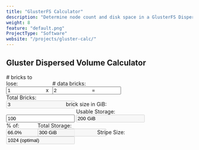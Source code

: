 ```yaml
---
title: "GlusterFS Calculator"
description: "Determine node count and disk space in a GlusterFS Dispersed volume."
weight: 8
feature: "default.png"
ProjectType: "Software"
website: "/projects/gluster-calc/"
---
```


<style type="text/css">

	#gluster-calc-form{
		width: 80%;
	}

	#parityBricks{
		display: inline-block;
		width: 24%;
	}

	span.first-row{
		display: inline-block;
		width: 5%;
		text-align: center;
	}

	#dataBricks{
		display: inline-block;
		width: 24%;
	}

	#totalBricks{
		display: inline-block;
		width: 39%;
	}

	#usableStorage{
		display: inline-block;
		width: 39%;
	}

	#percentStorage{
		display: inline-block;
		width: 20%;
	}

	#totalStorage{
		display: inline-block;
		width: 39%;
	}

	#gluster-calc-form :disabled{
		color: black;
	}
</style>

<h2>Gluster Dispersed Volume Calculator</h2>

<form id="gluster-calc-form">
	<label id="parityBricks"># bricks to lose:
		<input type="text" value="1" />
	</label>
	<span class="first-row">x</span>
	<label id="dataBricks"># data bricks:
		<input type="text" value="2" />
	</label>
	<span class="first-row">=</span>
	<label id="totalBricks">Total Bricks:
		<input type="text" value="3" disabled />
	</label>
	<label id="brickSize">brick size in GiB:
		<input type="text" value="100" />
	</label>
	<label id="usableStorage">Usable Storage:
		<input type="text" value="200 GiB" disabled />
	</label>
	<label id="percentStorage">% of:
		<input type="text" value="66.0%" disabled />
	</label>
	<label id="totalStorage">Total Storage:
		<input type="text" value="300 GiB" disabled />
	</label>
	<label id="stripeSize">Stripe Size:
		<input type="text" value="1024 (optimal)" disabled />
	</label>
</form>

<script src="gluster-calc.js"></script>

<script type="text/JavaScript">

$( "#gluster-calc-form" ).change( function( event ){

	event.preventDefault();

	parityBricks = Number( $( "#parityBricks input" ).val());
	dataBricks = Number( $( "#dataBricks input" ).val());
	brickSize = Number( $( "#brickSize input" ).val());

	if( parityBricks <= 0 ){

		alert( "# of to lose bricks needs to be higher than 0!" );
		return;
	}

	totalBricks = calcTotalBricks( parityBricks, dataBricks );
	dataBricks = calcDataBricks( parityBricks, totalBricks );
	usableStorage = dvCalcUsableStorage( brickSize, dataBricks );
	totalStorage = dvCalcTotalStorage( brickSize, totalBricks );
	percSize = dvCalcStoragePercent( brickSize, dataBricks, totalBricks );
	stripeSize = calcStripeSize( dataBricks );

	$( "#dataBricks input" ).val( dataBricks );
	$( "#totalBricks input" ).val( totalBricks );
	$( "#usableStorage input" ).val( usableStorage );
	$( "#percentStorage input" ).val( percSize );
	$( "#stripeSize input" ).val( stripeSize );

});

</script>
